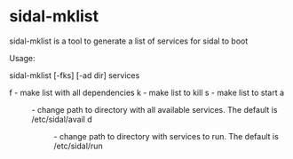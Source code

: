 # sidal-mklist
sidal-mklist is a tool to generate a list of services for sidal to boot

Usage:

sidal-mklist [-fks] [-ad dir] services

f - make list with all dependencies
k - make list to kill
s - make list to start
a <dir> - change path to directory with all available services. The default is /etc/sidal/avail
d <dir> - change path to directory with services to run. The default is /etc/sidal/run
